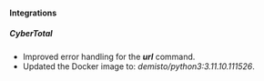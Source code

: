 
#### Integrations
##### CyberTotal
- Improved error handling for the ***url*** command.
- Updated the Docker image to: *demisto/python3:3.11.10.111526*.

